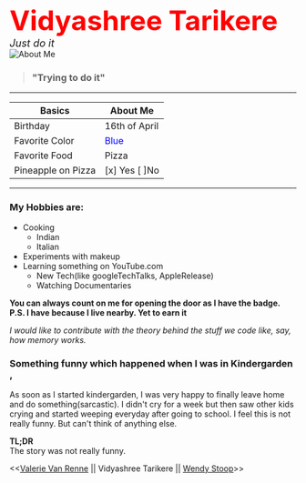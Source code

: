 <font color="red" size="10">**Vidyashree Tarikere**</font> <br>
<font size="4">_Just do it_</font> <br>
![About Me](MyImage.jpg)

> ### "Trying to do it"

_____
| Basics | About Me |
| ---- | ---- |
Birthday | 16th of April 
Favorite Color | <font color="blue">Blue</font> <br>
Favorite Food | Pizza <br>
Pineapple on Pizza | [x] Yes [ ]No
____

### My Hobbies are:
- Cooking
    - Indian
    - Italian
- Experiments with makeup
- Learning something on YouTube.com
    - New Tech(like googleTechTalks, AppleRelease)
    - Watching Documentaries

**You can always count on me for opening the door as I have the badge. P.S. I have because I live nearby. Yet to earn it**

_I would like to contribute with the theory behind the stuff we code like, say, how memory works._

### Something funny which happened when I was in Kindergarden ,
As soon as I started kindergarden, I was very happy to finally leave home and do something(sarcastic). I didn't cry for a week but then saw other kids crying and started weeping everyday after going to school. I feel this is not really funny. But can't think of anything else.

**TL;DR**<br>
The story was not really funny.

<<[Valerie Van Renne]() || Vidyashree Tarikere || [Wendy Stoop](https://github.com/WendyStoop/markdown-challenge)>>